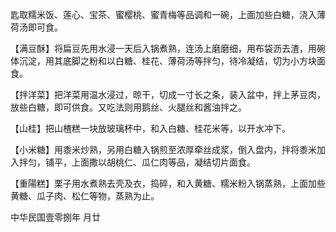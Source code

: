 匙取糯米饭、莲心、宝茶、蜜樱桃、蜜青梅等品调和一碗，上面加些白糖，浇入薄荷汤即可食。

【满豆酥】将扁豆先用水浸一天后入锅煮熟，连汤上磨磨细，用布袋沥去渣，用碗体沉淀，用其底脚之粉和以白糖、桂花、薄荷汤等拌匀，待冷凝结，切为小方块面食。

【拌洋菜】把洋菜用温水浸过，晾干，切成一寸长之条，装入盆中，拌上茅豆肉，放些白糖，即可供食。又吃法则用鹅丝、火腿丝和酱油拌之。

【山桂】把山楂糕一块放玻璃杯中，和入白糖、桂花米等，以开水冲下。

【小米糖】用黍米炒熟，另用白糖入锅煎至浓厚牵丝成浆，倒入盘内，拌将黍米加入拌匀，铺平，上面撒以胡桃仁、瓜仁肉等品，凝结切片面食。

【重陽糕】栗子用水煮熟去壳及衣，捣碎，和入黄糖、糯米粉入锅蒸熟，上面加些黄糖、瓜子肉、松仁等物，蒸熟为止。

中华民国壹零捌年 月廿